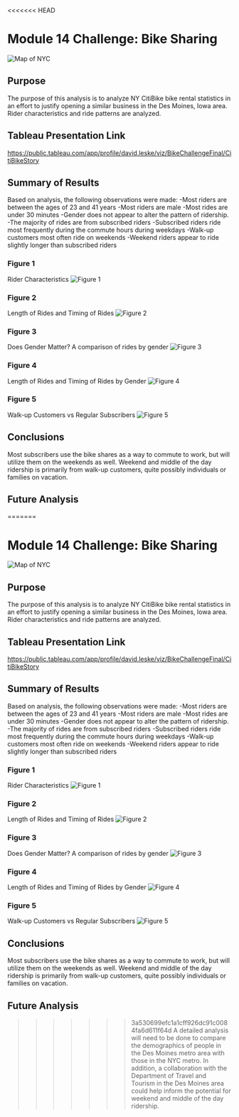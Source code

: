 <<<<<<< HEAD
# Module 14 Challenge: Bike Sharing

![Map of NYC](/Resources/BikeA.png)

## Purpose
The purpose of this analysis is to analyze NY CitiBike bike rental statistics in an effort to justify opening a similar business in the Des Moines, Iowa area. Rider characteristics and ride patterns are analyzed.

## Tableau Presentation Link
https://public.tableau.com/app/profile/david.leske/viz/BikeChallengeFinal/CitiBikeStory

## Summary of Results
Based on analysis, the following observations were made:
-Most riders are between the ages of 23 and 41 years
-Most riders are male
-Most rides are under 30 minutes
-Gender does not appear to alter the pattern of ridership.
-The majority of rides are from subscribed riders
-Subscribed riders ride most frequently during the commute hours during weekdays
-Walk-up customers most often ride on weekends
-Weekend riders appear to ride slightly longer than subscribed riders

### Figure 1
Rider Characteristics
![Figure 1](/Resources/Bike1.png)

### Figure 2
Length of Rides and Timing of Rides
![Figure 2](/Resources/Bike2.png)

### Figure 3
Does Gender Matter? A comparison of rides by gender
![Figure 3](/Resources/Bike3.png)

### Figure 4
Length of Rides and Timing of Rides by Gender
![Figure 4](/Resources/Bike4.png)

### Figure 5
Walk-up Customers vs Regular Subscribers
![Figure 5](/Resources/Bike5.png)


## Conclusions
Most subscribers use the bike shares as a way to commute to work, but will utilize them on the weekends as well. Weekend and middle of the day ridership is primarily from walk-up customers, quite possibly individuals or families on vacation.

## Future Analysis
=======
# Module 14 Challenge: Bike Sharing

![Map of NYC](/Resources/BikeA.png)

## Purpose
The purpose of this analysis is to analyze NY CitiBike bike rental statistics in an effort to justify opening a similar business in the Des Moines, Iowa area. Rider characteristics and ride patterns are analyzed.

## Tableau Presentation Link
https://public.tableau.com/app/profile/david.leske/viz/BikeChallengeFinal/CitiBikeStory

## Summary of Results
Based on analysis, the following observations were made:
-Most riders are between the ages of 23 and 41 years
-Most riders are male
-Most rides are under 30 minutes
-Gender does not appear to alter the pattern of ridership.
-The majority of rides are from subscribed riders
-Subscribed riders ride most frequently during the commute hours during weekdays
-Walk-up customers most often ride on weekends
-Weekend riders appear to ride slightly longer than subscribed riders

### Figure 1
Rider Characteristics
![Figure 1](/Resources/Bike1.png)

### Figure 2
Length of Rides and Timing of Rides
![Figure 2](/Resources/Bike2.png)

### Figure 3
Does Gender Matter? A comparison of rides by gender
![Figure 3](/Resources/Bike3.png)

### Figure 4
Length of Rides and Timing of Rides by Gender
![Figure 4](/Resources/Bike4.png)

### Figure 5
Walk-up Customers vs Regular Subscribers
![Figure 5](/Resources/Bike5.png)


## Conclusions
Most subscribers use the bike shares as a way to commute to work, but will utilize them on the weekends as well. Weekend and middle of the day ridership is primarily from walk-up customers, quite possibly individuals or families on vacation.

## Future Analysis
>>>>>>> 3a530699efc1a1cff926dc91c0084fa6d611f64d
A detailed analysis will need to be done to compare the demographics of people in the Des Moines metro area with those in the NYC metro.  In addition, a collaboration with the Department of Travel and Tourism in the Des Moines area could help inform the potential for weekend and middle of the day ridership.